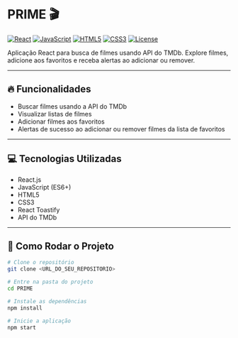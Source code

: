 # PRIME 🎬

[![React](https://img.shields.io/badge/React-17.0.2-blue?logo=react&logoColor=white)](https://reactjs.org/)
[![JavaScript](https://img.shields.io/badge/JavaScript-ES6-yellow?logo=javascript&logoColor=black)](https://developer.mozilla.org/pt-BR/docs/Web/JavaScript)
[![HTML5](https://img.shields.io/badge/HTML5-E34F26?logo=html5&logoColor=white)](https://developer.mozilla.org/pt-BR/docs/Web/HTML)
[![CSS3](https://img.shields.io/badge/CSS3-1572B6?logo=css3&logoColor=white)](https://developer.mozilla.org/pt-BR/docs/Web/CSS)
[![License](https://img.shields.io/badge/License-MIT-green)](LICENSE)

Aplicação React para busca de filmes usando API do TMDb. Explore filmes, adicione aos favoritos e receba alertas ao adicionar ou remover.

---

## 🔥 Funcionalidades

- Buscar filmes usando a API do TMDb
- Visualizar listas de filmes
- Adicionar filmes aos favoritos
- Alertas de sucesso ao adicionar ou remover filmes da lista de favoritos

---

## 💻 Tecnologias Utilizadas

- React.js
- JavaScript (ES6+)
- HTML5
- CSS3
- React Toastify
- API do TMDb

---

## 🚀 Como Rodar o Projeto

```bash
# Clone o repositório
git clone <URL_DO_SEU_REPOSITORIO>

# Entre na pasta do projeto
cd PRIME

# Instale as dependências
npm install

# Inicie a aplicação
npm start
